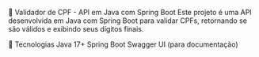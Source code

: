 📌 Validador de CPF - API em Java com Spring Boot
Este projeto é uma API desenvolvida em Java com Spring Boot para validar CPFs, retornando se são válidos e exibindo seus dígitos finais.

🚀 Tecnologias
Java 17+
Spring Boot
Swagger UI (para documentação)
